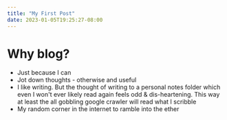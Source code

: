 ```yaml
---
title: "My First Post"
date: 2023-01-05T19:25:27-08:00
---
```

# Why blog?

* Just because I can  
* Jot down thoughts - otherwise and useful  
* I like writing. But the thought of writing to a personal notes folder which even I won't ever likely read again feels odd & dis-heartening. This way at least the all gobbling google crawler will read what I scribble  
* My random corner in the internet to ramble into the ether